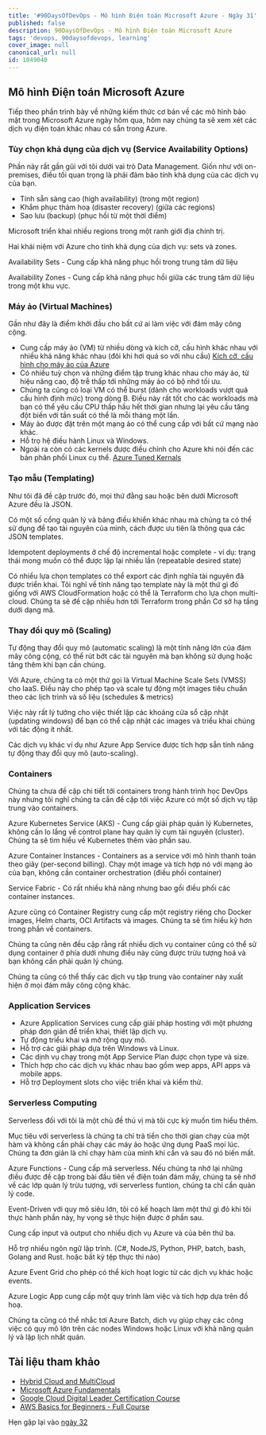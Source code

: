 ```yaml
---
title: '#90DaysOfDevOps - Mô hình Điện toán Microsoft Azure - Ngày 31'
published: false
description: 90DaysOfDevOps - Mô hình Điện toán Microsoft Azure
tags: 'devops, 90daysofdevops, learning'
cover_image: null
canonical_url: null
id: 1049040
---
```


## Mô hình Điện toán Microsoft Azure

Tiếp theo phần trình bày về những kiếm thức cơ bản về các mô hình bảo mật trong Microsoft Azure ngày hôm qua, hôm nay chúng ta sẽ xem xét các dịch vụ điện toán khác nhau có sẵn trong Azure.

### Tùy chọn khả dụng của dịch vụ (Service Availability Options)

Phần này rất gần gũi với tôi dưới vai trò Data Management. Giốn như với on-premises, điều tối quan trọng là phải đảm bảo tính khả dụng của các dịch vụ của bạn.

- Tính sẵn sàng cao (high availability) (trong một region)
- Khắm phục thảm hoạ (disaster recovery) (giữa các regions)
- Sao lưu (backup) (phục hồi từ một thời điểm)

Microsoft triển khai nhiều regions trong một ranh giới địa chính trị.

Hai khái niệm với Azure cho tính khả dụng của dịch vụ: sets và zones.

Availability Sets - Cung cấp khả năng phục hồi trong trung tâm dữ liệu

Availability Zones - Cung cấp khả năng phục hồi giữa các trung tâm dữ liệu trong một khu vực.

### Máy ảo (Virtual Machines)

Gần như đây là điểm khởi đầu cho bất cứ ai làm việc với đám mây công cộng.

- Cung cấp máy ảo (VM) từ nhiều dòng và kích cỡ, cấu hình khác nhau với nhiều khả năng khác nhau (đôi khi hơi quá so với nhu cầu) [Kích cỡ, cấu hình cho máy ảo của Azure](https://docs.microsoft.com/en-us/azure/virtual-machines/sizes)
- Có nhiều tuỳ chọn và những điểm tập trung khác nhau cho máy ảo, từ hiệu năng cao, độ trễ thấp tới những máy ảo có bộ nhớ tối ưu.
- Chúng ta cũng có loại VM có thể burst (dành cho workloads vượt quá cấu hình định mức) trong dòng B. Điều này rất tốt cho các workloads mà bạn có thể yêu cầu CPU thấp hầu hết thời gian nhưng lại yêu cầu tăng đột biến với tần suất có thể là mỗi tháng một lần.
- Máy ảo được đặt trên một mạng ảo có thể cung cấp với bất cứ mạng nào khác.
- Hỗ trọ hệ điều hành Linux và Windows.
- Ngoài ra còn có các kernels được điều chỉnh cho Azure khi nói đến các bản phân phối Linux cụ thể. [Azure Tuned Kernals](https://docs.microsoft.com/en-us/azure/virtual-machines/linux/endorsed-distros#azure-tuned-kernels)

### Tạo mẫu (Templating)

Như tôi đã đề cập trước đó, mọi thứ đằng sau hoặc bên dưới Microsoft Azure đều là JSON.

Có một số cổng quản lý và bảng điều khiển khác nhau mà chúng ta có thể sử dụng để tạo tài nguyên của mình, cách được ưu tiên là thông qua các JSON templates.


Idempotent deployments ở chế độ incremental hoặc complete - ví dụ: trạng thái mong muốn có thể được lặp lại nhiều lần (repeatable desired state)

Có nhiều lựa chọn templates có thể export các định nghĩa tài nguyên đã được triển khai. 
Tôi nghĩ về tính năng tạo template này là một thứ gì đó giống với AWS CloudFormation hoặc có thể là Terraform cho lựa chọn multi-cloud. Chúng ta sẽ đề cập nhiều hơn tới Terraform trong phần Cơ sở hạ tầng dưới dạng mã.

### Thay đổi quy mô (Scaling)

Tự động thay đổi quy mô (automatic scaling) là một tính năng lớn của đám mây công cộng, có thể rút bớt các tài nguyên mà bạn không sử dụng hoặc tăng thêm khi bạn cần chúng.

Với Azure, chúng ta có một thứ gọi là Virtual Machine Scale Sets (VMSS) cho IaaS. Điều này cho phép tạo và scale tự động một images tiêu chuẩn theo các lịch trình và số liệu (schedules & metrics)

Việc này rất lý tưởng cho việc thiết lập các khoảng cửa sổ cập nhật (updating windows) để bạn có thể cập nhật các images và triểu khai chúng với tác động ít nhất.

Các dịch vụ khác ví dụ như Azure App Service được tích hợp sẵn tính năng tự động thay đổi quy mô (auto-scaling).

### Containers

Chúng ta chưa đề cập chi tiết tới containers trong hành trình học DevOps này nhưng tôi nghĩ chúng ta cần đề cập tới việc Azure có một số dịch vụ tập trung vào containers. 

Azure Kubernetes Service (AKS) - Cung cấp giải pháp quản lý Kubernetes, không cần lo lắng về control plane hay quản lý cụm tài nguyên (cluster). Chúng ta sẽ tìm hiểu về Kubernetes thêm vào phần sau.

Azure Container Instances - Containers as a service với mô hình thanh toán theo giây (per-second billing). Chạy một image và tích hợp nó với mạng ảo của bạn, không cần container orchestration (điều phối container)

Service Fabric - Có rất nhiều khả năng nhưng bao gồi điều phối các container instances.

Azure cũng có Container Registry cung cấp một registry riêng cho Docker images, Helm charts, OCI Artifacts và images. Chúng ta sẽ tìm hiểu kỹ hơn trong phần về containers.

Chúng ta cũng nên đều cập rằng rất nhiều dịch vụ container cũng có thể sử dụng container ở phía dưới nhưng điều này cũng được trừu tượng hoá và bạn không cần phải quản lý chúng.

Chúng ta cũng có thể thấy các dịch vụ tập trung vào container này xuất hiện ở mọi đám mây công cộng khác.

### Application Services

- Azure Application Services cung cấp giải pháp hosting với một phương pháp đơn giản để triển khai, thiết lập dịch vụ.
- Tự động triểu khai và mở rộng quy mô.
- Hỗ trợ các giải pháp dựa trên Windows và Linux.
- Các dịnh vụ chạy trong một App Service Plan được chọn type và size.
- Thích hợp cho các dịch vụ khác nhau bao gồm wep apps, API apps và mobile apps.
- Hỗ trợ Deployment slots cho việc triển khai và kiểm thử.

### Serverless Computing

Serverless đối với tôi là một chủ đề thú vị mà tôi cực kỳ muốn tìm hiểu thêm.

Mục tiêu với serverless là chúng ta chỉ trả tiền cho thời gian chạy của một hàm và không cần phải chạy các máy ảo hoặc ứng dụng PaaS mọi lúc. Chúng ta đơn giản là chỉ chạy hàm của mình khi cần và sau đó nó biến mất.

Azure Functions - Cung cấp mã serverless. Nếu chúng ta nhớ lại những điều được đề cập trong bài đầu tiên về điện toán đám mấy, chúng ta sẽ nhớ về các lớp quản lý trừu tượng, với serverless funtion, chúng ta chỉ cần quản lý code.

Event-Driven với quy mô siêu lớn, tôi có kế hoạch làm một thứ gì đó khi tôi thực hành phần này, hy vọng sẽ thực hiện được ở phần sau.

Cung cấp input và output cho nhiều dịch vụ Azure và của bên thứ ba.

Hỗ trợ nhiều ngôn ngữ lập trình. (C#, NodeJS, Python, PHP, batch, bash, Golang and Rust. hoặc bất kỳ tệp thực thi nào)

Azure Event Grid cho phép có thể kích hoạt logic từ các dịch vụ khác hoặc events.

Azure Logic App cung cấp một quy trình làm việc và tích hợp dựa trên đồ hoạ.

Chúng ta cũng có thể nhắc tơi Azure Batch, dịch vụ giúp chạy các công việc có quy mô lớn trên các nodes Windows hoặc Linux với khả năng quản lý và lập lịch nhất quán.

## Tài liệu tham khảo

- [Hybrid Cloud and MultiCloud](https://www.youtube.com/watch?v=qkj5W98Xdvw)
- [Microsoft Azure Fundamentals](https://www.youtube.com/watch?v=NKEFWyqJ5XA&list=WL&index=130&t=12s)
- [Google Cloud Digital Leader Certification Course](https://www.youtube.com/watch?v=UGRDM86MBIQ&list=WL&index=131&t=10s)
- [AWS Basics for Beginners - Full Course](https://www.youtube.com/watch?v=ulprqHHWlng&t=5352s)

Hẹn gặp lại vào [ngày 32](day32.md)
